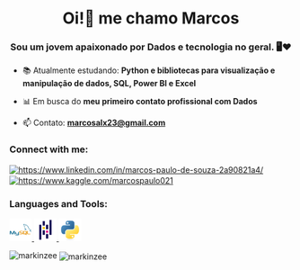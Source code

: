 <h1 align="center">Oi!👋 me chamo Marcos</h1>
<h3 align="center">Sou um jovem apaixonado por Dados e tecnologia no geral. 🖥️❤️</h3>

- 📚 Atualmente estudando: **Python e bibliotecas para visualização e manipulação de dados, SQL, Power BI e Excel**

- 📊 Em busca do **meu primeiro contato profissional com Dados**

- 📫 Contato: **marcosalx23@gmail.com**

<h3 align="left">Connect with me:</h3>
<p align="left">
<a href="https://www.linkedin.com/in/marcos-paulo-de-souza-2a90821a4/" target="blank"><img align="center" src="https://raw.githubusercontent.com/rahuldkjain/github-profile-readme-generator/master/src/images/icons/Social/linked-in-alt.svg" alt="https://www.linkedin.com/in/marcos-paulo-de-souza-2a90821a4/" height="30" width="40" /></a>
<a href="https://kaggle.com/https://www.kaggle.com/marcospaulo021" target="blank"><img align="center" src="https://raw.githubusercontent.com/rahuldkjain/github-profile-readme-generator/master/src/images/icons/Social/kaggle.svg" alt="https://www.kaggle.com/marcospaulo021" height="30" width="40" /></a>
</p>

<h3 align="left">Languages and Tools:</h3>
<p align="left"> <a href="https://www.mysql.com/" target="_blank" rel="noreferrer"> <img src="https://raw.githubusercontent.com/devicons/devicon/master/icons/mysql/mysql-original-wordmark.svg" alt="mysql" width="40" height="40"/> </a> <a href="https://pandas.pydata.org/" target="_blank" rel="noreferrer"> <img src="https://raw.githubusercontent.com/devicons/devicon/2ae2a900d2f041da66e950e4d48052658d850630/icons/pandas/pandas-original.svg" alt="pandas" width="40" height="40"/> </a> <a href="https://www.python.org" target="_blank" rel="noreferrer"> <img src="https://raw.githubusercontent.com/devicons/devicon/master/icons/python/python-original.svg" alt="python" width="40" height="40"/> </a> </p>

<p><img align="left" src="https://github-readme-stats.vercel.app/api/top-langs?username=markinzee&show_icons=true&locale=en&layout=compact" alt="markinzee" /></p>

<p>&nbsp;<img align="center" src="https://github-readme-stats.vercel.app/api?username=markinzee&show_icons=true&locale=en" alt="markinzee" /></p>

